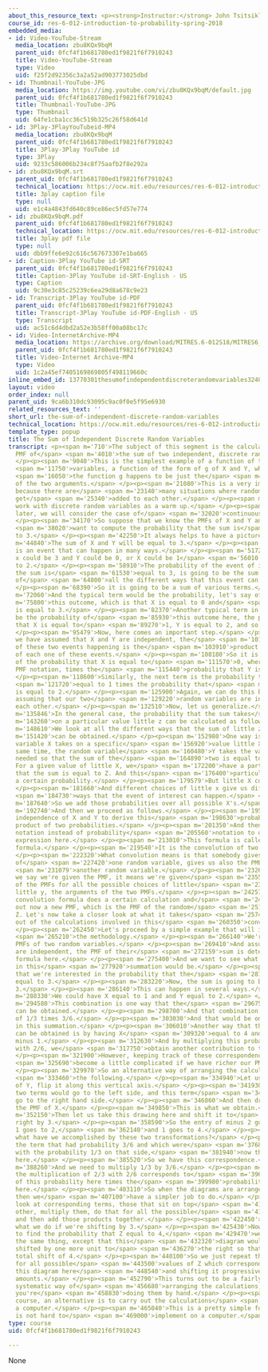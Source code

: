 ```yaml
---
about_this_resource_text: <p><strong>Instructor:</strong> John Tsitsiklis</p>
course_id: res-6-012-introduction-to-probability-spring-2018
embedded_media:
- id: Video-YouTube-Stream
  media_location: zbu8KQx9bqM
  parent_uid: 0fcf4f1b681780ed1f9821f6f7910243
  title: Video-YouTube-Stream
  type: Video
  uid: f25f2d92356c3a2a52ad903773025dbd
- id: Thumbnail-YouTube-JPG
  media_location: https://img.youtube.com/vi/zbu8KQx9bqM/default.jpg
  parent_uid: 0fcf4f1b681780ed1f9821f6f7910243
  title: Thumbnail-YouTube-JPG
  type: Thumbnail
  uid: 64fe1cba1cc36c519b325c26f58d641d
- id: 3Play-3PlayYouTubeid-MP4
  media_location: zbu8KQx9bqM
  parent_uid: 0fcf4f1b681780ed1f9821f6f7910243
  title: 3Play-3Play YouTube id
  type: 3Play
  uid: 9233c586006b234c8f75aafb2f8e292a
- id: zbu8KQx9bqM.srt
  parent_uid: 0fcf4f1b681780ed1f9821f6f7910243
  technical_location: https://ocw.mit.edu/resources/res-6-012-introduction-to-probability-spring-2018/part-i-the-fundamentals/the-sum-of-independent-discrete-random-variables/zbu8KQx9bqM.srt
  title: 3play caption file
  type: null
  uid: e1c4a4843fd640c89ce86ec5fd57e774
- id: zbu8KQx9bqM.pdf
  parent_uid: 0fcf4f1b681780ed1f9821f6f7910243
  technical_location: https://ocw.mit.edu/resources/res-6-012-introduction-to-probability-spring-2018/part-i-the-fundamentals/the-sum-of-independent-discrete-random-variables/zbu8KQx9bqM.pdf
  title: 3play pdf file
  type: null
  uid: dbb9ffe6e92c616c567673307e1ba665
- id: Caption-3Play YouTube id-SRT
  parent_uid: 0fcf4f1b681780ed1f9821f6f7910243
  title: Caption-3Play YouTube id-SRT-English - US
  type: Caption
  uid: 9c30e3c85c25239c6ea29d8a678c9e23
- id: Transcript-3Play YouTube id-PDF
  parent_uid: 0fcf4f1b681780ed1f9821f6f7910243
  title: Transcript-3Play YouTube id-PDF-English - US
  type: Transcript
  uid: ac51c6d4dbd2a52e3b58ff00a08bc17c
- id: Video-InternetArchive-MP4
  media_location: https://archive.org/download/MITRES.6-012S18/MITRES6_012S18_L12-02_300k.mp4
  parent_uid: 0fcf4f1b681780ed1f9821f6f7910243
  title: Video-Internet Archive-MP4
  type: Video
  uid: 1c2a45ef7405169869805f498119660c
inline_embed_id: 13770301thesumofindependentdiscreterandomvariables32408935
layout: video
order_index: null
parent_uid: 9ca6b310dc93095c9ac0f0e5f95e6930
related_resources_text: ''
short_url: the-sum-of-independent-discrete-random-variables
technical_location: https://ocw.mit.edu/resources/res-6-012-introduction-to-probability-spring-2018/part-i-the-fundamentals/the-sum-of-independent-discrete-random-variables
template_type: popup
title: The Sum of Independent Discrete Random Variables
transcript: <p><span m='710'>The subject of this segment is the calculation of the
  PMF of</span> <span m='4010'>the sum of two independent, discrete random variables.</span>
  </p><p><span m='9040'>This is the simplest example of a function of two random</span>
  <span m='11750'>variables, a function of the form of g of X and Y, where</span>
  <span m='16050'>the function g happens to be just the</span> <span m='18480'>sum
  of the two arguments.</span> </p><p><span m='21080'>This is a very important example,
  because there are</span> <span m='23140'>many situations where random variables
  get</span> <span m='25340'>added to each other.</span> </p><p><span m='26960'>We
  work with discrete random variables as a warm up.</span> </p><p><span m='29890'>And
  later, we will consider the case of</span> <span m='32020'>continuous random variables.</span>
  </p><p><span m='34170'>So suppose that we know the PMFs of X and Y and that we</span>
  <span m='38020'>want to compute the probability that the sum is</span> <span m='40720'>equal
  to 3.</span> </p><p><span m='42250'>It always helps to have a picture.</span> </p><p><span
  m='44840'>The sum of X and Y will be equal to 3.</span> </p><p><span m='49110'>This
  is an event that can happen in many ways.</span> </p><p><span m='51720'>For example,
  x could be 3 and Y could be 0, or X could be 1</span> <span m='56010'>and Y equal
  to 2.</span> </p><p><span m='58910'>The probability of the event of interest, that
  the sum is</span> <span m='61530'>equal to 3, is going to be the sum of the probabilities
  of</span> <span m='64800'>all the different ways that this event can happen.</span>
  </p><p><span m='68390'>So it is going to be a sum of various terms.</span> </p><p><span
  m='72060'>And the typical term would be the probability, let's say of</span> <span
  m='75800'>this outcome, which is that X is equal to 0 and</span> <span m='80210'>Y
  is equal to 3.</span> </p><p><span m='82370'>Another typical term in the sum will
  be the probability of</span> <span m='85930'>this outcome here, the probability
  that X is equal to</span> <span m='89270'>1, Y is equal to 2, and so on.</span>
  </p><p><span m='95479'>Now, here comes an important step.</span> </p><p><span m='98350'>Because
  we have assumed that X and Y are independent, the</span> <span m='101560'>probability
  of these two events happening is the</span> <span m='103910'>product of the probabilities
  of each one of these events.</span> </p><p><span m='108180'>So it is the product
  of the probability that X is equal to</span> <span m='111570'>0, where now I'm using
  PMF notation, times the</span> <span m='115440'>probability that Y is equal to 3.</span>
  </p><p><span m='118600'>Similarly, the next term is the probability that X is</span>
  <span m='121720'>equal to 1 times the probability that</span> <span m='124190'>Y
  is equal to 2.</span> </p><p><span m='125900'>Again, we can do this because we are
  assuming that our two</span> <span m='129220'>random variables are independent of
  each other.</span> </p><p><span m='132510'>Now, let us generalize.</span> </p><p><span
  m='135846'>In the general case, the probability that the sum takes</span> <span
  m='143260'>on a particular value little z can be calculated as follows.</span> </p><p><span
  m='148610'>We look at all the different ways that the sum of little z</span> <span
  m='151420'>can be obtained.</span> </p><p><span m='152980'>One way is that the random
  variable X takes on a specific</span> <span m='156920'>value little X. And at the
  same time, the random variable</span> <span m='160480'>Y takes the value that's
  needed so that the sum of the</span> <span m='164890'>two is equal to little Z.
  For a given value of little X, we</span> <span m='172200'>have a particular way
  that the sum is equal to Z. And this</span> <span m='176400'>particular way has
  a certain probability.</span> </p><p><span m='179579'>But little X could be anything.</span>
  </p><p><span m='181660'>And different choices of little x give us different</span>
  <span m='184730'>ways that the event of interest can happen.</span> </p><p><span
  m='187640'>So we add those probabilities over all possible X's.</span> </p><p><span
  m='192740'>And then we proceed as follows.</span> </p><p><span m='195800'>We invoke
  independence of X and Y to derive this</span> <span m='198630'>probability as a
  product of two probabilities.</span> </p><p><span m='201350'>And then we use PMF
  notation instead of probability</span> <span m='205560'>notation to obtain this
  expression here.</span> </p><p><span m='213010'>This formula is called the convolution
  formula.</span> </p><p><span m='219540'>It is the convolution of two PMFs.</span>
  </p><p><span m='222320'>What convolution means is that somebody gives us the PMF
  of</span> <span m='227420'>one random variable, gives us also the PMF of</span>
  <span m='231079'>another random variable.</span> </p><p><span m='232640'>And when
  we say we're given the PMF, it means we're given</span> <span m='235540'>the values
  of the PMFs for all the possible choices of little</span> <span m='239360'>X and
  little y, the arguments of the two PMFs.</span> </p><p><span m='242570'>Then the
  convolution formula does a certain calculation and</span> <span m='246790'>spits
  out now a new PMF, which is the PMF of the random</span> <span m='251690'>variable
  Z. Let's now take a closer look at what it takes</span> <span m='257459'>to carry
  out of the calculations involved in this</span> <span m='260350'>convolution formula.</span>
  </p><p><span m='262450'>Let's proceed by a simple example that will illustrate</span>
  <span m='265210'>the methodology.</span> </p><p><span m='266140'>We're given two
  PMFs of two random variables.</span> </p><p><span m='269410'>And assuming that they
  are independent, the PMF of their</span> <span m='272159'>sum is determined by this
  formula here.</span> </p><p><span m='275400'>And we want to see what those terms
  in this</span> <span m='277920'>summation would be.</span> </p><p><span m='279500'>Suppose
  that we're interested in the probability that the</span> <span m='281640'>sum is
  equal to 3.</span> </p><p><span m='283220'>Now, the sum is going to be equal to
  3.</span> </p><p><span m='286140'>This can happen in several ways.</span> </p><p><span
  m='288330'>We could have X equal to 1 and and Y equal to 2.</span> </p><p><span
  m='294580'>This combination is one way that the</span> <span m='296750'>sum of 3
  can be obtained.</span> </p><p><span m='298700'>And that combination has a probability
  of 1/3 times 3/6.</span> </p><p><span m='303030'>And that would be one of the terms
  in this summation.</span> </p><p><span m='306010'>Another way that the sum of 3
  can be obtained is by having X</span> <span m='309320'>equal to 4 and y equal to
  minus 1.</span> </p><p><span m='312630'>And by multiplying this probability 2/3
  with 2/6, we</span> <span m='317750'>obtain another contribution to this summation.</span>
  </p><p><span m='321900'>However, keeping track of these correspondences here can</span>
  <span m='325690'>become a little complicated if we have richer our PMFs.</span>
  </p><p><span m='329970'>So an alternative way of arranging the calculation is</span>
  <span m='333460'>the following.</span> </p><p><span m='334940'>Let us take the PMF
  of Y, flip it along this vertical axis.</span> </p><p><span m='341930'>So these
  two terms would go to the left side, and this term</span> <span m='344870'>will
  go to the right hand side.</span> </p><p><span m='346860'>And then draw it underneath
  the PMF of X.</span> </p><p><span m='349850'>This is what we obtain.</span> </p><p><span
  m='352150'>Then let us take this drawing here and shift it to</span> <span m='356500'>the
  right by 3.</span> </p><p><span m='358590'>So the entry of minus 2 goes to 1, minus
  1 goes to 2,</span> <span m='362140'>and 1 goes to 4.</span> </p><p><span m='363990'>So
  what have we accomplished by these two transformations?</span> </p><p><span m='368710'>Well,
  the term that had probability 3/6 and which were</span> <span m='376810'>to be multiplied
  with the probability 1/3 on that side,</span> <span m='381940'>now this 3/6 sits
  here.</span> </p><p><span m='385520'>So we have this correspondence.</span> </p><p><span
  m='388260'>And we need to multiply 1/3 by 3/6.</span> </p><p><span m='391850'>Similarly,
  the multiplication of 2/3 with 2/6 corresponds to</span> <span m='396170'>the multiplication
  of this probability here times the</span> <span m='399980'>probability of this term
  here.</span> </p><p><span m='403110'>So when the diagrams are arranged this way,
  then we</span> <span m='407100'>have a simpler job to do.</span> </p><p><span m='409320'>We
  look at corresponding terms, those that sit on top</span> <span m='413380'>of each
  other, multiply them, do that for all the possible</span> <span m='418150'>choices,
  and then add those products together.</span> </p><p><span m='422450'>And this is
  what we do if we're shifting by 3.</span> </p><p><span m='425430'>Now, if we wanted
  to find the probability that Z equal to 4,</span> <span m='429470'>we would be doing
  the same thing, except that this</span> <span m='432320'>diagram would need to be
  shifted by one more unit to</span> <span m='436270'>the right so that we have a
  total shift of 4.</span> </p><p><span m='440100'>So we just repeat this procedure
  for all possible</span> <span m='443500'>values of Z which corresponds to taking
  this diagram here</span> <span m='448540'>and shifting it progressively by different
  amounts.</span> </p><p><span m='452790'>This turns out to be a fairly simple and
  systematic way of</span> <span m='456680'>arranging the calculations, at least if
  you're</span> <span m='458830'>doing them by hand.</span> </p><p><span m='460430'>Of
  course, an alternative is to carry out the calculations</span> <span m='463920'>on
  a computer.</span> </p><p><span m='465040'>This is a pretty simple formula that
  is not hard to</span> <span m='469000'>implement on a computer.</span> </p><p></p>
type: course
uid: 0fcf4f1b681780ed1f9821f6f7910243

---
```

None